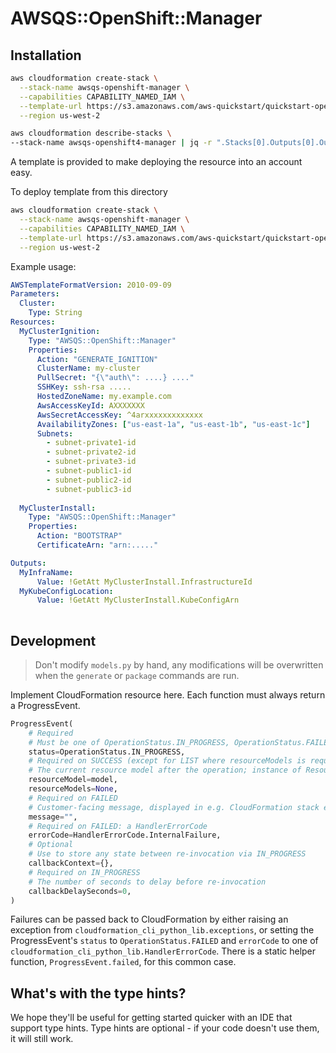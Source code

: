 # AWSQS::OpenShift::Manager

## Installation

```bash
aws cloudformation create-stack \
  --stack-name awsqs-openshift-manager \
  --capabilities CAPABILITY_NAMED_IAM \
  --template-url https://s3.amazonaws.com/aws-quickstart/quickstart-openshift-resource-provider/deploy.template.yaml \
  --region us-west-2

aws cloudformation describe-stacks \
--stack-name awsqs-openshift4-manager | jq -r ".Stacks[0].Outputs[0].OutputValue" 
```

A template is provided to make deploying the resource into an account easy.

To deploy template from this directory

```bash
aws cloudformation create-stack \
  --stack-name awsqs-openshift-manager \
  --capabilities CAPABILITY_NAMED_IAM \
  --template-url https://s3.amazonaws.com/aws-quickstart/quickstart-openshift-resource-provider/deploy.template.yaml \
  --region us-west-2

```

Example usage:

```yaml
AWSTemplateFormatVersion: 2010-09-09
Parameters:
  Cluster:
    Type: String
Resources:
  MyClusterIgnition:
    Type: "AWSQS::OpenShift::Manager"
    Properties:
      Action: "GENERATE_IGNITION"
      ClusterName: my-cluster
      PullSecret: "{\"auth\": ....} ...."
      SSHKey: ssh-rsa .....
      HostedZoneName: my.example.com
      AwsAccessKeyId: AXXXXXXX
      AwsSecretAccessKey: ^4arxxxxxxxxxxxxx
      AvailabilityZones: ["us-east-1a", "us-east-1b", "us-east-1c"]
      Subnets: 
        - subnet-private1-id
        - subnet-private2-id
        - subnet-private3-id
        - subnet-public1-id
        - subnet-public2-id
        - subnet-public3-id
  
  MyClusterInstall:
    Type: "AWSQS::OpenShift::Manager"
    Properties:
      Action: "BOOTSTRAP"
      CertificateArn: "arn:....."

Outputs:
  MyInfraName:
      Value: !GetAtt MyClusterInstall.InfrastructureId
  MyKubeConfigLocation:
      Value: !GetAtt MyClusterInstall.KubeConfigArn
   
```

## Development

> Don't modify `models.py` by hand, any modifications will be overwritten when the `generate` or `package` commands are run.

Implement CloudFormation resource here. Each function must always return a ProgressEvent.

```python
ProgressEvent(
    # Required
    # Must be one of OperationStatus.IN_PROGRESS, OperationStatus.FAILED, OperationStatus.SUCCESS
    status=OperationStatus.IN_PROGRESS,
    # Required on SUCCESS (except for LIST where resourceModels is required)
    # The current resource model after the operation; instance of ResourceModel class
    resourceModel=model,
    resourceModels=None,
    # Required on FAILED
    # Customer-facing message, displayed in e.g. CloudFormation stack events
    message="",
    # Required on FAILED: a HandlerErrorCode
    errorCode=HandlerErrorCode.InternalFailure,
    # Optional
    # Use to store any state between re-invocation via IN_PROGRESS
    callbackContext={},
    # Required on IN_PROGRESS
    # The number of seconds to delay before re-invocation
    callbackDelaySeconds=0,
)
```

Failures can be passed back to CloudFormation by either raising an exception from `cloudformation_cli_python_lib.exceptions`, or setting the ProgressEvent's `status` to `OperationStatus.FAILED` and `errorCode` to one of `cloudformation_cli_python_lib.HandlerErrorCode`. There is a static helper function, `ProgressEvent.failed`, for this common case.

## What's with the type hints?

We hope they'll be useful for getting started quicker with an IDE that support type hints. Type hints are optional - if your code doesn't use them, it will still work.
